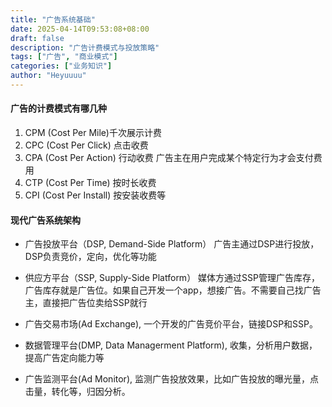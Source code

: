 ```yaml
---
title: "广告系统基础"
date: 2025-04-14T09:53:08+08:00
draft: false
description: "广告计费模式与投放策略"
tags: ["广告", "商业模式"]
categories: ["业务知识"]
author: "Heyuuuu"
---
```




#### 广告的计费模式有哪几种
1. CPM (Cost Per Mile)千次展示计费
2. CPC (Cost Per Click) 点击收费
3. CPA (Cost Per Action) 行动收费 广告主在用户完成某个特定行为才会支付费用
4. CTP (Cost Per Time) 按时长收费
5. CPI (Cost Per Install) 按安装收费等


#### 现代广告系统架构
- 广告投放平台（DSP, Demand-Side Platform） 广告主通过DSP进行投放，DSP负责竞价，定向，优化等功能
- 供应方平台（SSP, Supply-Side Platform） 媒体方通过SSP管理广告库存，广告库存就是广告位。如果自己开发一个app，想接广告。不需要自己找广告主，直接把广告位卖给SSP就行

- 广告交易市场(Ad Exchange), 一个开发的广告竞价平台，链接DSP和SSP。 
- 数据管理平台(DMP, Data Managerment Platform), 收集，分析用户数据，提高广告定向能力等

- 广告监测平台(Ad Monitor), 监测广告投放效果，比如广告投放的曝光量，点击量，转化等，归因分析。